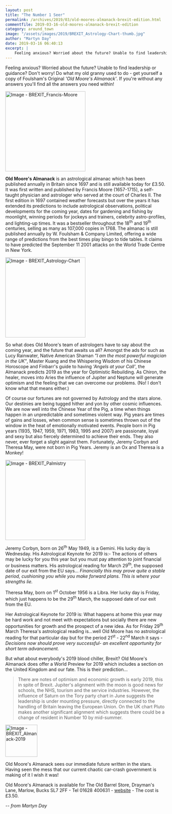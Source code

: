 ```yaml
---
layout: post
title: "The Number 1 Seer"
permalink: /archives/2019/03/old-moores-almanack-brexit-edition.html
commentfile: 2019-03-16-old-moores-almanack-brexit-edition
category: around_town
image: "/assets/images/2019/BREXIT_Astrology-Chart-thumb.jpg"
author: "Martyn Day"
date: 2019-03-16 06:40:13
excerpt: |
    Feeling anxious? Worried about the future? Unable to find leadership or guidance? Don't worry! Do what my old granny used to do - get yourself a copy of Foulsham's Original  <em>'Old Moore's Almanack'</em>. If you're without any answers you'll find all the answers you need within!
---
```


<div class="box" markdown="1">

Feeling anxious? Worried about the future? Unable to find leadership or guidance? Don't worry! Do what my old granny used to do - get yourself a copy of Foulsham's Original  <em>'Old Moore's Almanack'</em>. If you're without any answers you'll find all the answers you need within!

</div>

<a href="/assets/images/2019/BREXIT_Francis-Moore.jpg" title="Click for a larger image"><img src="/assets/images/2019/BREXIT_Francis-Moore-thumb.jpg" width="250" alt="Image - BREXIT_Francis-Moore"  class="photo right"/></a>

**Old Moore's Almanack** is an astrological almanac which has been published annually in Britain since 1697 and is still available today for &pound;3.50. It was first written and published by Francis Moore (1657-1715), a self-taught physician and astrologer who served at the court of Charles II. The first edition in 1697 contained weather forecasts but over the years it has extended its predictions to include astrological observations, political developments for the coming year, dates for gardening and fishing by moonlight, winning periods for jockeys and trainers, celebrity astro-profiles, and lighting-up times. It was a bestseller throughout the 18<sup>th</sup> and 19<sup>th</sup> centuries, selling as many as 107,000 copies in 1768. The almanac is still published annually by W. Foulsham & Company Limited, offering a wide range of predictions from the best times play bingo to tide tables. It claims to have predicted the September 11 2001 attacks on the World Trade Centre in New York.

<a href="/assets/images/2019/BREXIT_Astrology-Chart.jpg" title="Click for a larger image"><img src="/assets/images/2019/BREXIT_Astrology-Chart-thumb.jpg" width="250" alt="Image - BREXIT_Astrology-Chart"  class="photo right"/></a>


So what does Old Moore's team of astrologers have to say about the coming year, and the future that awaits us all? Amongst the ads for such as Lucy Rainwater, Native American Shaman  <em>"I am the most powerful magician in the UK"</em>, Master Kuang and the Whispering Wisdom of his Chinese Horoscope and Finbarr's guide to having  <em>'Angels at your Call'</em>, the Almanack predicts 2019 as the year for Optimistic Rebuilding. As Chiron, the healer, moves into Aries the influence of Jupiter and Neptune will generate optimism and the feeling that we can overcome our problems. (No! I don't know what that means either.)

Of course our fortunes are not governed by Astrology and the stars alone. Our destinies are being tugged hither and yon by other cosmic influences. We are now well into the Chinese Year of the Pig, a time when things happen in an unpredictable and sometimes violent way. Pig years are times of gains and losses, when common sense is sometimes thrown out of the window in the heat of emotionally motivated events. People born in Pig years (1935, 1947, 1959, 1971, 1983, 1995 and 2007) are passionate, loyal and sexy but also fiercely determined to achieve their ends. They also never, ever forget a slight against them. Fortunately, Jeremy Corbyn and Theresa May, were not born in Pig Years. Jeremy is an Ox and Theresa is a Monkey!

<a href="/assets/images/2019/BREXIT_Palmistry.jpg" title="Click for a larger image"><img src="/assets/images/2019/BREXIT_Palmistry-thumb.jpg" width="250" alt="Image - BREXIT_Palmistry"  class="photo right"/></a>

Jeremy Corbyn, born on 26<sup>th</sup> May 1949, is a Gemini. His lucky day is Wednesday. His Astrological Keynote for 2019 is:- The actions of others may be lucky for you this year but you must pay attention to joint financial or business matters. His astrological reading for March 29<sup>th</sup>, the supposed date of our exit from the EU says... <em>Financially this may prove quite a stable period, cushioning you while you make forward plans. This is where your strengths lie.</em>

Theresa May, born on 1<sup>st</sup> October 1956 is a Libra. Her lucky day is Friday, which just happens to be the 29<sup>th</sup> March, the supposed date of our exit from the EU.

Her Astrological Keynote for 2019 is: What happens at home this year may be hard work and not meet with expectations but socially there are new opportunities for growth and the prospect of a new idea. As for Friday 29<sup>th</sup> March Theresa's astrological reading is...well Old Moore has no astrological reading for that particular day but for the period 21<sup>st</sup> - 22<sup>nd</sup> March it says - <em>Decisions now should prove very successful- an excellent opportunity for short term advancement.</em>

But what about everybody's 2019 blood chiller, Brexit? Old Moore's Almanack does offer a World Preview for 2019 which includes a section on the United Kingdom and our fate. This is their prediction...

> There are notes of optimism and economic growth is early 2019, this in spite of Brexit. Jupiter's alignment with the moon is good news for schools, the NHS, tourism and the service industries. However, the influence of Saturn on the Tory party chart in June suggests the leadership is under mounting pressure, directly connected to the handling of Britain leaving the European Union. On the UK chart Pluto makes another significant alignment which suggests there could be a change of resident in Number 10 by mid-summer.

<div class="box" markdown="1">

<a href="/assets/images/2019/BREXIT_Almanack-2019.jpg" title="Click for a larger image"><img src="/assets/images/2019/BREXIT_Almanack-2019-thumb.jpg" width="100" alt="Image - BREXIT_Almanack-2019"  class="photo left"/></a>

Old Moore's Almanack sees our immediate future written in the stars. Having seen the mess that our current chaotic car-crash government is making of it I wish it was!

</div>


Old Moore's Almanack is available for The Old Barrel Store, Drayman's Lane, Marlow, Bucks SL7 2FF - Tel 01628 400631 - [website](https://www.facebook.com/theoldbarrelstore/) - The cost is &pound;3.50.

<cite>-- from Martyn Day</cite>
